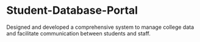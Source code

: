 # Student-Database-Portal
 Designed and developed a comprehensive system to manage college data and facilitate communication between students and staff.
